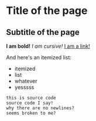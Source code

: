 # Title of the page

## Subtitle of the page

**I am bold!**
*I am cursive!*
[I am a link!](https://www.google.com)

And here's an itemized list:

- itemized
- list
- whatever
- yesssss


```
this is source code
source code I say!
why there are no newlines?
seems broken to me?
```

